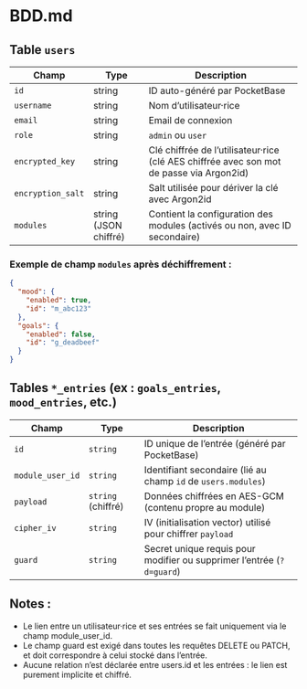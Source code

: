 # BDD.md

## Table `users`

| Champ            | Type       | Description                                                                                 |
|------------------|------------|---------------------------------------------------------------------------------------------|
| `id`             | string     | ID auto-généré par PocketBase                                                               |
| `username`       | string     | Nom d’utilisateur·rice                                                                      |
| `email`          | string     | Email de connexion                                                                          |
| `role`           | string     | `admin` ou `user`                                                                           |
| `encrypted_key`  | string     | Clé chiffrée de l’utilisateur·rice (clé AES chiffrée avec son mot de passe via Argon2id)    |
| `encryption_salt`| string     | Salt utilisée pour dériver la clé avec Argon2id                                             |
| `modules`        | string (JSON chiffré) | Contient la configuration des modules (activés ou non, avec ID secondaire)       |

### Exemple de champ `modules` après déchiffrement :
```json
{
  "mood": {
    "enabled": true,
    "id": "m_abc123"
  },
  "goals": {
    "enabled": false,
    "id": "g_deadbeef"
  }
}
```

## Tables `*_entries` (ex : `goals_entries`, `mood_entries`, etc.)

| Champ            | Type                | Description                                                                |
|------------------|---------------------|----------------------------------------------------------------------------|
| `id`             | `string`            | ID unique de l’entrée (généré par PocketBase)                              |
| `module_user_id` | `string`            | Identifiant secondaire (lié au champ `id` de `users.modules`)              |
| `payload`        | `string` (chiffré)  | Données chiffrées en AES-GCM (contenu propre au module)                    |
| `cipher_iv`      | `string`            | IV (initialisation vector) utilisé pour chiffrer `payload`                 |
| `guard`          | `string`            | Secret unique requis pour modifier ou supprimer l’entrée (`?d=guard`)      |


## Notes :
- Le lien entre un utilisateur·rice et ses entrées se fait uniquement via le champ module_user_id.
- Le champ guard est exigé dans toutes les requêtes DELETE ou PATCH, et doit correspondre à celui stocké dans l’entrée.
- Aucune relation n’est déclarée entre users.id et les entrées : le lien est purement implicite et chiffré.
